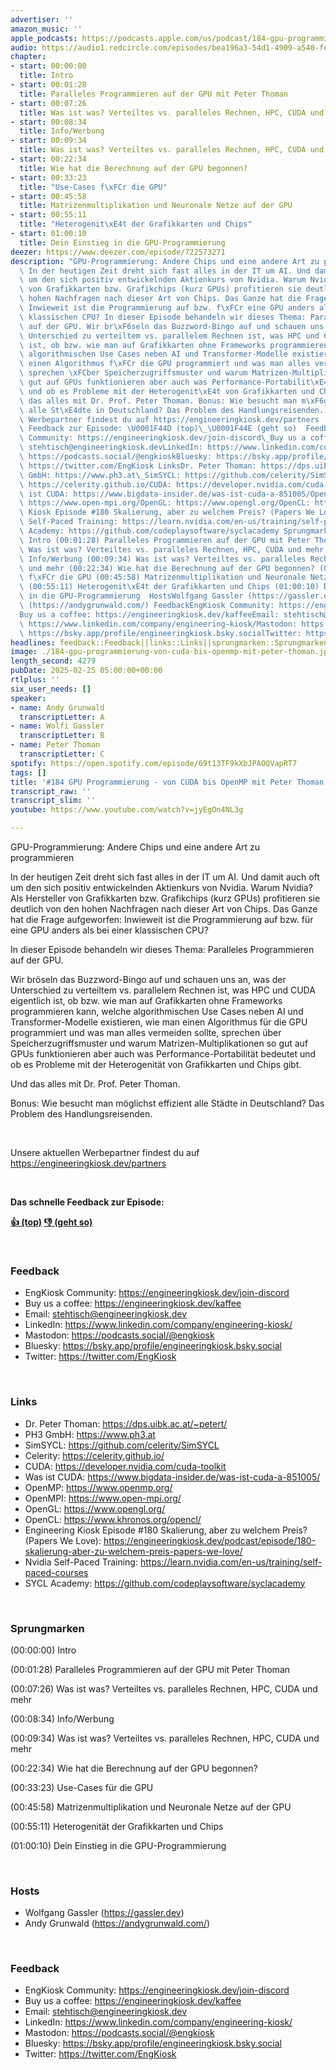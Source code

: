 ```yaml
---
advertiser: ''
amazon_music: ''
apple_podcasts: https://podcasts.apple.com/us/podcast/184-gpu-programmierung-von-cuda-bis-openmp-mit-peter-thoman/id1603082924?i=1000695729082&uo=4
audio: https://audio1.redcircle.com/episodes/bea196a3-54d1-4909-a540-fe20f245a0aa/stream.mp3
chapter:
- start: 00:00:00
  title: Intro
- start: 00:01:28
  title: Paralleles Programmieren auf der GPU mit Peter Thoman
- start: 00:07:26
  title: Was ist was? Verteiltes vs. paralleles Rechnen, HPC, CUDA und mehr
- start: 00:08:34
  title: Info/Werbung
- start: 00:09:34
  title: Was ist was? Verteiltes vs. paralleles Rechnen, HPC, CUDA und mehr
- start: 00:22:34
  title: Wie hat die Berechnung auf der GPU begonnen?
- start: 00:33:23
  title: "Use-Cases f\xFCr die GPU"
- start: 00:45:58
  title: Matrizenmultiplikation und Neuronale Netze auf der GPU
- start: 00:55:11
  title: "Heterogenit\xE4t der Grafikkarten und Chips"
- start: 01:00:10
  title: Dein Einstieg in die GPU-Programmierung
deezer: https://www.deezer.com/episode/722573271
description: "GPU-Programmierung: Andere Chips und eine andere Art zu programmieren\
  \ In der heutigen Zeit dreht sich fast alles in der IT um AI. Und damit auch oft\
  \ um den sich positiv entwickelnden Aktienkurs von Nvidia. Warum Nvidia? Als Hersteller\
  \ von Grafikkarten bzw. Grafikchips (kurz GPUs) profitieren sie deutlich von den\
  \ hohen Nachfragen nach dieser Art von Chips. Das Ganze hat die Frage aufgeworfen:\
  \ Inwieweit ist die Programmierung auf bzw. f\xFCr eine GPU anders als bei einer\
  \ klassischen CPU? In dieser Episode behandeln wir dieses Thema: Paralleles Programmieren\
  \ auf der GPU. Wir br\xF6seln das Buzzword-Bingo auf und schauen uns an, was der\
  \ Unterschied zu verteiltem vs. parallelem Rechnen ist, was HPC und CUDA eigentlich\
  \ ist, ob bzw. wie man auf Grafikkarten ohne Frameworks programmieren kann, welche\
  \ algorithmischen Use Cases neben AI und Transformer-Modelle existieren, wie man\
  \ einen Algorithmus f\xFCr die GPU programmiert und was man alles vermeiden sollte,\
  \ sprechen \xFCber Speicherzugriffsmuster und warum Matrizen-Multiplikationen so\
  \ gut auf GPUs funktionieren aber auch was Performance-Portabilit\xE4t bedeutet\
  \ und ob es Probleme mit der Heterogenit\xE4t von Grafikkarten und Chips gibt. Und\
  \ das alles mit Dr. Prof. Peter Thoman. Bonus: Wie besucht man m\xF6glichst effizient\
  \ alle St\xE4dte in Deutschland? Das Problem des Handlungsreisenden.  Unsere aktuellen\
  \ Werbepartner findest du auf https://engineeringkiosk.dev/partners  Das schnelle\
  \ Feedback zur Episode: \U0001F44D (top)\_\U0001F44E (geht so)  FeedbackEngKiosk\
  \ Community: https://engineeringkiosk.dev/join-discord\_Buy us a coffee: https://engineeringkiosk.dev/kaffeeEmail:\
  \ stehtisch@engineeringkiosk.devLinkedIn: https://www.linkedin.com/company/engineering-kiosk/Mastodon:\
  \ https://podcasts.social/@engkioskBluesky: https://bsky.app/profile/engineeringkiosk.bsky.socialTwitter:\
  \ https://twitter.com/EngKiosk LinksDr. Peter Thoman: https://dps.uibk.ac.at/~petert/PH3\
  \ GmbH: https://www.ph3.at\_SimSYCL: https://github.com/celerity/SimSYCL\_Celerity:\
  \ https://celerity.github.io/CUDA: https://developer.nvidia.com/cuda-toolkitWas\
  \ ist CUDA: https://www.bigdata-insider.de/was-ist-cuda-a-851005/OpenMP: https://www.openmp.org/OpenMPI:\
  \ https://www.open-mpi.org/OpenGL: https://www.opengl.org/OpenCL: https://www.khronos.org/opencl/Engineering\
  \ Kiosk Episode #180 Skalierung, aber zu welchem Preis? (Papers We Love): https://engineeringkiosk.dev/podcast/episode/180-skalierung-aber-zu-welchem-preis-papers-we-love/Nvidia\
  \ Self-Paced Training: https://learn.nvidia.com/en-us/training/self-paced-coursesSYCL\
  \ Academy: https://github.com/codeplaysoftware/syclacademy Sprungmarken(00:00:00)\
  \ Intro (00:01:28) Paralleles Programmieren auf der GPU mit Peter Thoman (00:07:26)\
  \ Was ist was? Verteiltes vs. paralleles Rechnen, HPC, CUDA und mehr (00:08:34)\
  \ Info/Werbung (00:09:34) Was ist was? Verteiltes vs. paralleles Rechnen, HPC, CUDA\
  \ und mehr (00:22:34) Wie hat die Berechnung auf der GPU begonnen? (00:33:23) Use-Cases\
  \ f\xFCr die GPU (00:45:58) Matrizenmultiplikation und Neuronale Netze auf der GPU\
  \ (00:55:11) Heterogenit\xE4t der Grafikkarten und Chips (01:00:10) Dein Einstieg\
  \ in die GPU-Programmierung  HostsWolfgang Gassler (https://gassler.dev)\_Andy Grunwald\
  \ (https://andygrunwald.com/) FeedbackEngKiosk Community: https://engineeringkiosk.dev/join-discord\_\
  Buy us a coffee: https://engineeringkiosk.dev/kaffeeEmail: stehtisch@engineeringkiosk.devLinkedIn:\
  \ https://www.linkedin.com/company/engineering-kiosk/Mastodon: https://podcasts.social/@engkioskBluesky:\
  \ https://bsky.app/profile/engineeringkiosk.bsky.socialTwitter: https://twitter.com/EngKiosk"
headlines: feedback::Feedback||links::Links||sprungmarken::Sprungmarken||hosts::Hosts
image: ./184-gpu-programmierung-von-cuda-bis-openmp-mit-peter-thoman.jpg
length_second: 4279
pubDate: 2025-02-25 05:00:00+00:00
rtlplus: ''
six_user_needs: []
speaker:
- name: Andy Grunwald
  transcriptLetter: A
- name: Wolfi Gassler
  transcriptLetter: B
- name: Peter Thoman
  transcriptLetter: C
spotify: https://open.spotify.com/episode/69t13TF9kXbJPAOQVapRT7
tags: []
title: '#184 GPU Programmierung - von CUDA bis OpenMP mit Peter Thoman'
transcript_raw: ''
transcript_slim: ''
youtube: https://www.youtube.com/watch?v=jyEgOn4NL3g

---
```

<p>GPU-Programmierung: Andere Chips und eine andere Art zu programmieren</p><p>In der heutigen Zeit dreht sich fast alles in der IT um AI. Und damit auch oft um den sich positiv entwickelnden Aktienkurs von Nvidia. Warum Nvidia? Als Hersteller von Grafikkarten bzw. Grafikchips (kurz GPUs) profitieren sie deutlich von den hohen Nachfragen nach dieser Art von Chips. Das Ganze hat die Frage aufgeworfen: Inwieweit ist die Programmierung auf bzw. für eine GPU anders als bei einer klassischen CPU?</p><p>In dieser Episode behandeln wir dieses Thema: Paralleles Programmieren auf der GPU.</p><p>Wir bröseln das Buzzword-Bingo auf und schauen uns an, was der Unterschied zu verteiltem vs. parallelem Rechnen ist, was HPC und CUDA eigentlich ist, ob bzw. wie man auf Grafikkarten ohne Frameworks programmieren kann, welche algorithmischen Use Cases neben AI und Transformer-Modelle existieren, wie man einen Algorithmus für die GPU programmiert und was man alles vermeiden sollte, sprechen über Speicherzugriffsmuster und warum Matrizen-Multiplikationen so gut auf GPUs funktionieren aber auch was Performance-Portabilität bedeutet und ob es Probleme mit der Heterogenität von Grafikkarten und Chips gibt.</p><p>Und das alles mit Dr. Prof. Peter Thoman.</p><p>Bonus: Wie besucht man möglichst effizient alle Städte in Deutschland? Das Problem des Handlungsreisenden.</p><p><br></p><p>Unsere aktuellen Werbepartner findest du auf <a href="https://engineeringkiosk.dev/partners">https://engineeringkiosk.dev/partners</a></p><p><br></p><p><strong>Das schnelle Feedback zur Episode:</strong></p><p><a href="https://api.openpodcast.dev/feedback/184/upvote" rel="nofollow"><strong>👍 (top)</strong></a><strong> </strong><a href="https://api.openpodcast.dev/feedback/184/downvote" rel="nofollow"><strong>👎 (geht so)</strong></a></p><p><br></p><h3 id="feedback">Feedback</h3><ul><li>EngKiosk Community: <a href="https://engineeringkiosk.dev/join-discord">https://engineeringkiosk.dev/join-discord</a> </li><li>Buy us a coffee: <a href="https://engineeringkiosk.dev/kaffee">https://engineeringkiosk.dev/kaffee</a></li><li>Email: <a href="mailto:stehtisch@engineeringkiosk.dev" rel="nofollow">stehtisch@engineeringkiosk.dev</a></li><li>LinkedIn: <a href="https://www.linkedin.com/company/engineering-kiosk/" rel="nofollow">https://www.linkedin.com/company/engineering-kiosk/</a></li><li>Mastodon: <a href="https://podcasts.social/@engkiosk" rel="nofollow">https://podcasts.social/@engkiosk</a></li><li>Bluesky: <a href="https://bsky.app/profile/engineeringkiosk.bsky.social" rel="nofollow">https://bsky.app/profile/engineeringkiosk.bsky.social</a></li><li>Twitter: <a href="https://twitter.com/EngKiosk" rel="nofollow">https://twitter.com/EngKiosk</a></li></ul><p><br></p><h3 id="links">Links</h3><ul><li>Dr. Peter Thoman: <a href="https://dps.uibk.ac.at/~petert/" rel="nofollow">https://dps.uibk.ac.at/~petert/</a></li><li>PH3 GmbH: <a href="https://www.ph3.at" rel="nofollow">https://www.ph3.at</a> </li><li>SimSYCL: <a href="https://github.com/celerity/SimSYCL" rel="nofollow">https://github.com/celerity/SimSYCL</a> </li><li>Celerity: <a href="https://celerity.github.io/" rel="nofollow">https://celerity.github.io/</a></li><li>CUDA: <a href="https://developer.nvidia.com/cuda-toolkit" rel="nofollow">https://developer.nvidia.com/cuda-toolkit</a></li><li>Was ist CUDA: <a href="https://www.bigdata-insider.de/was-ist-cuda-a-851005/" rel="nofollow">https://www.bigdata-insider.de/was-ist-cuda-a-851005/</a></li><li>OpenMP: <a href="https://www.openmp.org/" rel="nofollow">https://www.openmp.org/</a></li><li>OpenMPI: <a href="https://www.open-mpi.org/" rel="nofollow">https://www.open-mpi.org/</a></li><li>OpenGL: <a href="https://www.opengl.org/" rel="nofollow">https://www.opengl.org/</a></li><li>OpenCL: <a href="https://www.khronos.org/opencl/" rel="nofollow">https://www.khronos.org/opencl/</a></li><li>Engineering Kiosk Episode #180 Skalierung, aber zu welchem Preis? (Papers We Love): <a href="https://engineeringkiosk.dev/podcast/episode/180-skalierung-aber-zu-welchem-preis-papers-we-love/">https://engineeringkiosk.dev/podcast/episode/180-skalierung-aber-zu-welchem-preis-papers-we-love/</a></li><li>Nvidia Self-Paced Training: <a href="https://learn.nvidia.com/en-us/training/self-paced-courses" rel="nofollow">https://learn.nvidia.com/en-us/training/self-paced-courses</a></li><li>SYCL Academy: <a href="https://github.com/codeplaysoftware/syclacademy" rel="nofollow">https://github.com/codeplaysoftware/syclacademy</a></li></ul><p><br></p><h3 id="sprungmarken">Sprungmarken</h3><p>(00:00:00) Intro</p><p>(00:01:28) Paralleles Programmieren auf der GPU mit Peter Thoman</p><p>(00:07:26) Was ist was? Verteiltes vs. paralleles Rechnen, HPC, CUDA und mehr</p><p>(00:08:34) Info/Werbung</p><p>(00:09:34) Was ist was? Verteiltes vs. paralleles Rechnen, HPC, CUDA und mehr</p><p>(00:22:34) Wie hat die Berechnung auf der GPU begonnen?</p><p>(00:33:23) Use-Cases für die GPU</p><p>(00:45:58) Matrizenmultiplikation und Neuronale Netze auf der GPU</p><p>(00:55:11) Heterogenität der Grafikkarten und Chips</p><p>(01:00:10) Dein Einstieg in die GPU-Programmierung</p><p><br></p><h3 id="hosts">Hosts</h3><ul><li>Wolfgang Gassler (<a href="https://gassler.dev" rel="nofollow">https://gassler.dev</a>) </li><li>Andy Grunwald (<a href="https://andygrunwald.com/" rel="nofollow">https://andygrunwald.com/</a>)</li></ul><p><br></p><h3 id="feedback">Feedback</h3><ul><li>EngKiosk Community: <a href="https://engineeringkiosk.dev/join-discord">https://engineeringkiosk.dev/join-discord</a> </li><li>Buy us a coffee: <a href="https://engineeringkiosk.dev/kaffee">https://engineeringkiosk.dev/kaffee</a></li><li>Email: <a href="mailto:stehtisch@engineeringkiosk.dev" rel="nofollow">stehtisch@engineeringkiosk.dev</a></li><li>LinkedIn: <a href="https://www.linkedin.com/company/engineering-kiosk/" rel="nofollow">https://www.linkedin.com/company/engineering-kiosk/</a></li><li>Mastodon: <a href="https://podcasts.social/@engkiosk" rel="nofollow">https://podcasts.social/@engkiosk</a></li><li>Bluesky: <a href="https://bsky.app/profile/engineeringkiosk.bsky.social" rel="nofollow">https://bsky.app/profile/engineeringkiosk.bsky.social</a></li><li>Twitter: <a href="https://twitter.com/EngKiosk" rel="nofollow">https://twitter.com/EngKiosk</a></li></ul>